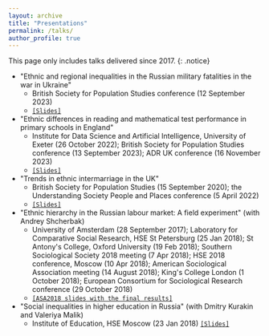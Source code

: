 ```yaml
---
layout: archive
title: "Presentations"
permalink: /talks/
author_profile: true
---
```



<!-- {% for post in site.talks reversed %}
  {% include archive-single-talk.html %}
{% endfor %}
 -->

 This page only includes talks delivered since 2017.
 {: .notice}

* "Ethnic and regional inequalities in the Russian military fatalities in the war in Ukraine"
  - British Society for Population Studies conference (12 September 2023)
  - [`[Slides]`](../filestalks/BSPS_presentation_Russia.pdf)
* "Ethnic differences in reading and mathematical test performance in primary schools in England"
  - Institute for Data Science and Artificial Intelligence, University of Exeter (26 October 2022); British Society for Population Studies conference (13 September 2023); ADR UK conference (16 November 2023)
  - [`[Slides]`](../filestalks/ADR_presentation_ethnic.pdf)
* "Trends in ethnic intermarriage in the UK"
  - British Society for Population Studies (15 September 2020); the Understanding Society People and Places conference (5 April 2022)
  - [`[Slides]`](../filestalks/UndSocConferencePresentation.pdf)
* "Ethnic hierarchy in the Russian labour market: A field experiment" (with Andrey Shcherbak)
  - University of Amsterdam (28 September 2017); Laboratory for Comparative Social Research, HSE St Petersburg (25 Jan 2018); St Antony's College, Oxford University (19 Feb 2018); Southern Sociological Society 2018 meeting (7 Apr 2018); HSE 2018 conference, Moscow (10 Apr 2018); American Sociological Association meeting (14 August 2018); King's College London (1 October 2018); European Consortium for Sociological Research conference (29 October 2018)
  - [`[ASA2018 slides with the final results]`](../filestalks/ASA2018slides.pdf)
* "Social inequalities in higher education in Russia" (with Dmitry Kurakin and Valeriya Malik)
  - Institute of Education, HSE Moscow (23 Jan 2018) [`[Slides]`](../filestalks/HSEeducJan2018.pdf)